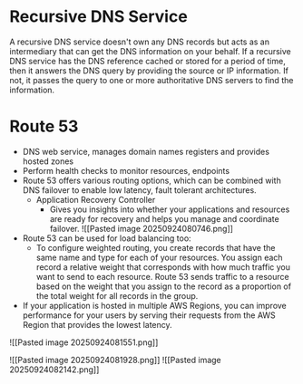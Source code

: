 # Recursive DNS Service
A recursive DNS service doesn't own any DNS records but acts as an intermediary that can get the DNS information on your behalf. If a recursive DNS service has the DNS reference cached or stored for a period of time, then it answers the DNS query by providing the source or IP information. If not, it passes the query to one or more authoritative DNS servers to find the information.

# Route 53
- DNS web service, manages domain names registers and provides hosted zones
- Perform health checks to monitor resources, endpoints
- Route 53 offers various routing options, which can be combined with DNS failover to enable low latency, fault tolerant architectures.
	- Application Recovery Controller
		- Gives you insights into whether your applications and resources are ready for recovery and helps you manage and coordinate failover.
![[Pasted image 20250924080746.png]]
- Route 53 can be used for load balancing too:
	- To configure weighted routing, you create records that have the same name and type for each of your resources. You assign each record a relative weight that corresponds with how much traffic you want to send to each resource. Route 53 sends traffic to a resource based on the weight that you assign to the record as a proportion of the total weight for all records in the group.
- If your application is hosted in multiple AWS Regions, you can improve performance for your users by serving their requests from the AWS Region that provides the lowest latency.

![[Pasted image 20250924081551.png]]

![[Pasted image 20250924081928.png]]
![[Pasted image 20250924082142.png]]